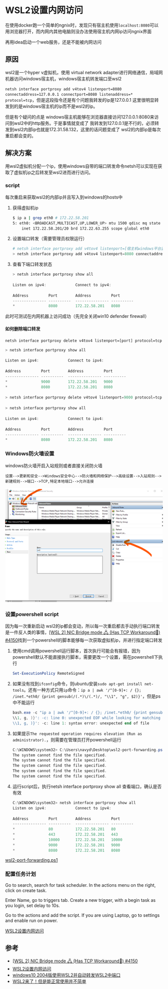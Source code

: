 # WSL2设置内网访问

在使用docker跑一个简单的ngnix时，发现只有宿主机使用`localhost:8080`可以用浏览器打开，而内网内其他电脑则没办法使用宿主机内网ip访问ngnix界面

再用idea启动一个web服务，还是不能被内网访问

## 原因

wsl2是一个hyper v虚拟机，使用 virtual network adapter进行网络通信，局域网机器访问windows宿主机，windows宿主机转发端口至wsl2

`netsh interface portproxy add v4tov4 listenport=8080 connectaddress=127.0.0.1 connectport=8080 listenaddress=* protocol=tcp`，但是这段指令还是有个问题我转发的ip是127.0.0.1 这里很明显转发到的是windows宿主机的ip而不是wsl2的ip。

但是有个疑问的点是 windows宿主机能够在浏览器直接访问127.0.0.1:8080来访问到wsl2中的http服务。于是事情就变成了 我转发到127.0.0.1是不行的，必须转发到wsl2内部ip也就是172.31.58.132，这里的话问题变成了 wsl2的内部ip是每次重启都会变的。

## 解决方案

用wsl2虚拟机分配一个ip，使用windows自带的端口转发命令netsh可以实现在获取了虚拟机ip之后转发至wsl2进而进行访问。

### script

每次重启来获取wsl2的内部ip并且写入到windows的hosts中

1. 获得虚拟机ip

    ```bash
    $ ip a | grep eth0 # 172.22.58.201
    5: eth0: <BROADCAST,MULTICAST,UP,LOWER_UP> mtu 1500 qdisc mq state UP group default qlen 1000
        inet 172.22.58.201/20 brd 172.22.63.255 scope global eth0
    ```

2. 设置端口转发（需要管理员权限运行）

    ```powershell
    # netsh interface portproxy add v4tov4 listenport=[宿主机windows平台监听端口] listenaddress=[允许进入的地址] connectport=[wsl2平台监听端口] connectaddress=[wsl2平台ip] protocol=tcp
    > netsh interface portproxy add v4tov4 listenport=8080 connectaddress=172.22.58.201 connectport=8080 listenaddress=* protocol=tcp
    ```

3. 查看下端口转发状态

    ```powershell
    > netsh interface portproxy show all
    
    Listen on ipv4:             Connect to ipv4:

    Address         Port        Address         Port
    --------------- ----------  --------------- ----------
    *               8080        172.22.58.201   8080
    ```

此时可测试在内网机器上访问成功（先完全关闭win10 defender firewall）

#### 如何删除端口转发

`netsh interface portproxy delete v4tov4 listenport=[port] protocol=tcp`

```powershell
> netsh interface portproxy show all

Listen on ipv4:             Connect to ipv4:

Address         Port        Address         Port
--------------- ----------  --------------- ----------
*               9000        172.22.58.201   9000
*               8080        172.22.58.201   8080

> netsh interface portproxy delete v4tov4 listenport=9000 protocol=tcp

> netsh interface portproxy show all

Listen on ipv4:             Connect to ipv4:

Address         Port        Address         Port
--------------- ----------  --------------- ----------
*               8080        172.22.58.201   8080
```

### Windows防火墙设置

windows防火墙开启入站规则或者直接关闭防火墙

`设置-->更新和安全-->Windows安全中心-->防火墙和网络保护-->高级设置-->入站规则-->新建规则-->端口-->TCP,特定本地端口-->允许连接`

![](../../assets/images/258dd81a-6fc2-43f2-aa73-9a57b3ebe8f5.png)

### 设置powershell script

因为每一次重新启动 wsl2的ip都会变动，所以每一次重启都去手动执行端口转发是一件反人类的事情，[[WSL 2] NIC Bridge mode 🖧 (Has TCP Workaround🔨) #4150](https://github.com/microsoft/WSL/issues/4150#issuecomment-504209723)找到一个powershell的脚本能够每一次获取虚拟机ip，并进行指定端口转发

1. 使用cmd调用powershell运行脚本，首次执行可能会有报错，因为powershell默认不能直接执行脚本，需要更改一个设置，需在powershell下执行

    ```powershell
    Set-ExecutionPolicy RemoteSigned
    ```

2. 如果没有找到`ifconfig`命令，则ubuntu安装`sudo apt-get install net-tools`。还有一种方式只用`ip`命令：`ip a | awk '/^[0-9]+: / {}; /inet.*eth0/ {print gensub(/(.*)\/(.*)/, "\\1", "g", $2)}'`，但是ps中不能运行

    ```powershell
    bash.exe -c "ip a | awk '/^[0-9]+: / {}; /inet.*eth0/ {print gensub(/(.*)\/(.*)/, "\\1", "g", $2)}'"
    \\1, g, )}': -c: line 0: unexpected EOF while looking for matching `''
    \\1, g, )}': -c: line 1: syntax error: unexpected end of file
    ```

3. 如果提示`The requested operation requires elevation (Run as administrator).`，则需要在管理员打开powershell运行

    ```powershell
    C:\WINDOWS\system32> C:\Users\navyd\Desktop\wsl2-port-forwarding.ps1
    The system cannot find the file specified.
    The system cannot find the file specified.
    The system cannot find the file specified.
    The system cannot find the file specified.
    The system cannot find the file specified.
    ```

4. 运行script后，执行netsh interface portproxy show all 查看端口，确认是否有效

    ```powershell
    C:\WINDOWS\system32> netsh interface portproxy show all
    Listen on ipv4:             Connect to ipv4:

    Address         Port        Address         Port
    --------------- ----------  --------------- ----------
    *               80          172.22.58.201   80
    *               443         172.22.58.201   443
    *               10000       172.22.58.201   10000
    *               9000        172.22.58.201   9000
    *               8080        172.22.58.201   8080
    ```

[wsl2-port-forwarding.ps1](../../assets/files/wsl2-port-forwarding.ps1)

### 配置任务计划

Go to search, search for task scheduler. In the actions menu on the right, click on create task.

Enter Name, go to triggers tab. Create a new trigger, with a begin task as you login, set delay to 10s.

Go to the actions and add the script. If you are using Laptop, go to settings and enable run on power.

[WSL2设置内网访问](https://blog.csdn.net/qq_26435977/article/details/106008957)

## 参考

- [[WSL 2] NIC Bridge mode 🖧 (Has TCP Workaround🔨) #4150](https://github.com/microsoft/WSL/issues/4150#issuecomment-504209723)
- [WSL2设置内网访问](https://blog.csdn.net/qq_26435977/article/details/106008957)
- [windows10 2004版使用WSL2并自动转发WSL2中端口](https://studygolang.com/articles/29526)
- [WSL2来了！但是能正常使用并不简单](https://zhuanlan.zhihu.com/p/144583887)
